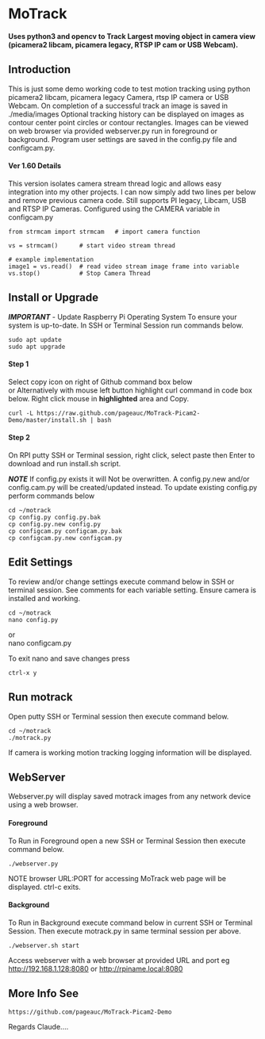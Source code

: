 # MoTrack 
#### Uses python3 and opencv to Track Largest moving object in camera view (picamera2 libcam, picamera legacy, RTSP IP cam or USB Webcam).

## Introduction
This is just some demo working code to test motion tracking using python picamera2 libcam, picamera legacy Camera,  rtsp IP camera or USB Webcam.
On completion of a successful track an image is saved in ./media/images
Optional tracking history can be displayed on images as contour center point circles or contour rectangles.
Images can be viewed on web browser via provided webserver.py run in foreground or background. 
Program user settings are saved in the config.py file and configcam.py.

#### Ver 1.60 Details
This version isolates camera stream thread logic and allows easy integration into my other projects. I can now simply add two lines per below
and remove previous camera code.  Still supports PI legacy, Libcam, USB and RTSP IP Cameras. Configured using the CAMERA variable in configcam.py

    from strmcam import strmcam   # import camera function
    
    vs = strmcam()      # start video stream thread
    
    # example implementation
    image1 = vs.read()  # read video stream image frame into variable
    vs.stop()           # Stop Camera Thread

## Install or Upgrade
***IMPORTANT*** - Update Raspberry Pi Operating System To ensure your system is up-to-date.
In SSH or Terminal Session run commands below.

    sudo apt update
    sudo apt upgrade

#### Step 1
Select copy icon on right of Github command box below  
or Alternatively with mouse left button highlight curl command in code box below. Right click mouse in **highlighted** area and Copy.     

    curl -L https://raw.github.com/pageauc/MoTrack-Picam2-Demo/master/install.sh | bash

#### Step 2
On RPI putty SSH or Terminal session, right click, select paste then Enter to download and run install.sh script.

***NOTE*** If config.py exists it will Not be overwritten. A config.py.new and/or config.cam.py will be created/updated instead.
To update existing config.py perform commands below

    cd ~/motrack
    cp config.py config.py.bak
    cp config.py.new config.py
    cp configcam.py configcam.py.bak
    cp configcam.py.new configcam.py  

## Edit Settings
To review and/or change settings execute command below in SSH or terminal session.
See comments for each variable setting. Ensure camera is installed and working.

    cd ~/motrack
    nano config.py
or    
    nano configcam.py

To exit nano and save changes press

    ctrl-x y

## Run motrack
  Open putty SSH or Terminal session then execute command below.

    cd ~/motrack
    ./motrack.py

If camera is working motion tracking logging information will be displayed.

## WebServer
Webserver.py will display saved motrack images from any network device using a web browser.

#### Foreground
To Run in Foreground open a new SSH or Terminal Session then execute command below.

    ./webserver.py

NOTE browser URL:PORT for accessing MoTrack web page will be displayed.  ctrl-c exits.

#### Background
To Run in Background execute command below in current SSH or Terminal Session. 
Then execute motrack.py in same terminal session per above.

    ./webserver.sh start

Access webserver with a web browser at provided URL and port  eg http://192.168.1.128:8080 or http://rpiname.local:8080

## More Info See

    https://github.com/pageauc/MoTrack-Picam2-Demo


Regards Claude....

